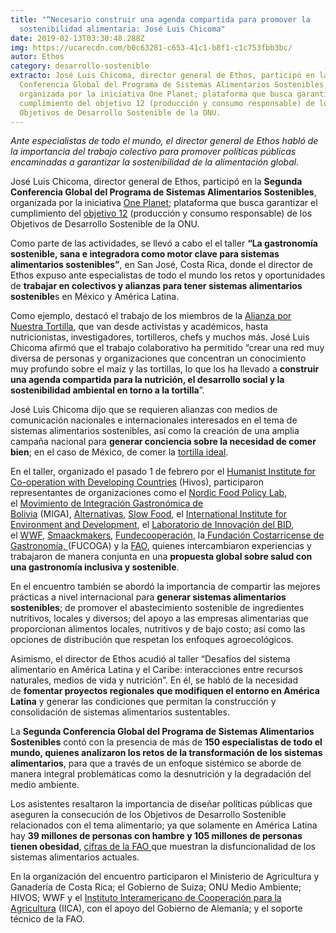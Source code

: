 ```yaml
---
title: "“Necesario construir una agenda compartida para promover la
  sostenibilidad alimentaria: José Luis Chicoma"
date: 2019-02-13T03:30:48.288Z
img: https://ucarecdn.com/b0c63281-c653-41c1-b8f1-c1c753fbb3bc/
autor: Ethos
category: desarrollo-sostenible
extracto: José Luis Chicoma, director general de Ethos, participó en la Segunda
  Conferencia Global del Programa de Sistemas Alimentarios Sostenibles,
  organizada por la iniciativa One Planet; plataforma que busca garantizar el
  cumplimiento del objetivo 12 (producción y consumo responsable) de los
  Objetivos de Desarrollo Sostenible de la ONU.
---
```

*Ante especialistas de todo el mundo, el director general de Ethos habló de la importancia del trabajo colectivo para promover políticas públicas encaminadas a garantizar la sostenibilidad de la alimentación global.*

José Luis Chicoma, director general de Ethos, participó en la **Segunda Conferencia Global del Programa de Sistemas Alimentarios Sostenibles**, organizada por la iniciativa [One Planet](http://www.oneplanetnetwork.org/who-we-are); plataforma que busca garantizar el cumplimiento del [objetivo 12](http://www.undp.org/content/undp/es/home/sustainable-development-goals/goal-12-responsible-consumption-and-production.html) (producción y consumo responsable) de los Objetivos de Desarrollo Sostenible de la ONU.

Como parte de las actividades, se llevó a cabo el el taller **“La gastronomía sostenible, sana e integradora como motor clave para sistemas alimentarios sostenibles”**, en San José, Costa Rica, donde el director de Ethos expuso ante especialistas de todo el mundo los retos y oportunidades de **trabajar en colectivos y alianzas para tener sistemas alimentarios sostenible**s en México y América Latina. 

Como ejemplo, destacó el trabajo de los miembros de la [Alianza por Nuestra Tortilla](https://alianzapornuestratortilla.com/), que van desde activistas y académicos, hasta nutricionistas, investigadores, tortilleros, chefs y muchos más. José Luis Chicoma afirmó que el trabajo colaborativo ha permitido “crear una red muy diversa de personas y organizaciones que concentran un conocimiento muy profundo sobre el maíz y las tortillas, lo que los ha llevado a **construir una agenda compartida para la nutrición, el desarrollo social y la sostenibilidad ambiental en torno a la tortilla**”.

José Luis Chicoma dijo que se requieren alianzas con medios de comunicación nacionales e internacionales interesados en el tema de sistemas alimentarios sostenibles, así como la creación de una amplia campaña nacional para **generar conciencia sobre la necesidad de comer bien**; en el caso de México, de comer la [tortilla ideal](https://www.animalpolitico.com/blogueros-blog-invitado/2019/01/08/que-tortillas-le-deberian-gustar-al-presidente/).

En el taller, organizado el pasado 1 de febrero por el [Humanist Institute for Co-operation with Developing Countries](https://www.hivos.org/) (Hivos), participaron representantes de organizaciones como el [Nordic Food Policy Lab](https://www.norden.org/en/nordic-food-policy-lab), el [Movimiento de Integración Gastronómica de Bolivia](http://www.diversidadbioculturalyterritorios.org/pg.base.php?id=41&lang=es) (MIGA), [Alternativas](http://alternativascc.org/), [Slow Food](https://www.slowfood.com/es/), el [International Institute for Environment and Development](https://www.iied.org/), el [Laboratorio de Innovación del BID](http://www.bidinnovacion.org/es/), el [WWF](https://www.worldwildlife.org/), [Smaackmakers](https://smaackmakers.nl/), [Fundecooperación](https://fundecooperacion.org/), la[ Fundación Costarricense de Gastronomía, ](https://www.gastronomiaesencial.com/)(FUCOGA) y la [FAO](http://www.fao.org/home/es/), quienes intercambiaron experiencias y trabajaron de manera conjunta en una **propuesta global sobre salud con una gastronomía inclusiva y sostenible**.

En el encuentro también se abordó la importancia de compartir las mejores prácticas a nivel internacional para **generar sistemas alimentarios sostenibles**; de promover el abastecimiento sostenible de ingredientes nutritivos, locales y diversos; del apoyo a las empresas alimentarias que proporcionan alimentos locales, nutritivos y de bajo costo; así como las opciones de distribución que respetan los enfoques agroecológicos.

Asimismo, el director de Ethos acudió al taller “Desafíos del sistema alimentario en América Latina y el Caribe: interacciones entre recursos naturales, medios de vida y nutrición”. En él, se habló de la necesidad de **fomentar proyectos regionales que modifiquen el entorno en América Latina** y generar las condiciones que permitan la construcción y consolidación de sistemas alimentarios sustentables.

La **Segunda Conferencia Global del Programa de Sistemas Alimentarios Sostenibles** contó con la presencia de más de **150 especialistas de todo el mundo, quienes analizaron los retos de la transformación de los sistemas alimentarios**, para que a través de un enfoque sistémico se aborde de manera integral problemáticas como la desnutrición y la degradación del medio ambiente.

Los asistentes resaltaron la importancia de diseñar políticas públicas que aseguren la consecución de los Objetivos de Desarrollo Sostenible relacionados con el tema alimentario; ya que solamente en América Latina hay **39 millones de personas con hambre y 105 millones de personas tienen obesidad**, [cifras de la FAO ](http://www.fao.org/americas/noticias/ver/es/c/1152160/)que muestran la disfuncionalidad de los sistemas alimentarios actuales. 

En la organización del encuentro participaron el Ministerio de Agricultura y Ganadería de Costa Rica; el Gobierno de Suiza; ONU Medio Ambiente; HIVOS; WWF y el [Instituto Interamericano de Cooperación para la Agricultura](http://www.iica.int/es) (IICA), con el apoyo del Gobierno de Alemania; y el soporte técnico de la FAO.